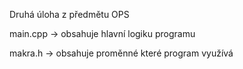 Druhá úloha z předmětu OPS

main.cpp 
-> obsahuje hlavní logiku programu

makra.h
-> obsahuje proměnné které program využívá
